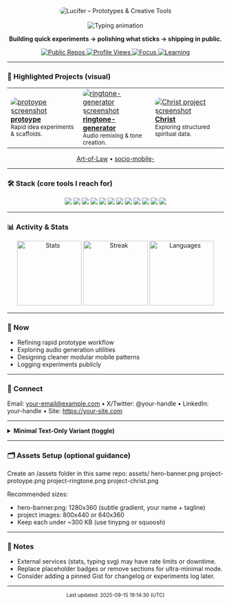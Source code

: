 <!--
Profile README for @Lucifer5311R
Tips:
1. Add real screenshots in /assets and update the paths.
2. Keep images optimized (≈ 150–300 KB each).
3. If a section feels too busy, comment it out.
-->

<!-- ========== HERO ========== -->
<div align="center">
  <!-- Optional: After adding your own banner, place it in assets/hero-banner.png -->
  <img src="https://raw.githubusercontent.com/Lucifer5311R/Lucifer5311R/main/assets/hero-banner.png"
       alt="Lucifer – Prototypes & Creative Tools"
       style="border-radius:14px;max-width:100%;"
       onerror="this.src='https://via.placeholder.com/1280x360/090a0f/19f7ff?text=Lucifer+%E2%80%A2+Prototypes+%26+Creative+Tools';" />
  <br><br>
  <img src="https://readme-typing-svg.demolab.com?font=JetBrains+Mono&size=22&pause=1400&color=19F7FF&center=true&vCenter=true&width=600&lines=Rapid+prototyper;Mobile+%26+creative+tool+builder;Learning+in+public"
       alt="Typing animation" />
</div>

<!-- Tagline -->
<p align="center">
  <b>Building quick experiments → polishing what sticks → shipping in public.</b>
</p>

<!-- ========== BADGES / QUICK FACTS ========== -->
<p align="center">
  <a href="https://github.com/Lucifer5311R?tab=repositories">
    <img alt="Public Repos"
         src="https://img.shields.io/badge/Repos-active-19f7ff?style=for-the-badge&labelColor=0b0f17" />
  </a>
  <a href="https://github.com/Lucifer5311R">
    <img alt="Profile Views"
         src="https://komarev.com/ghpvc/?username=Lucifer5311R&style=for-the-badge&color=19f7ff&label=VIEWS" />
  </a>
  <a href="#">
    <img alt="Focus"
         src="https://img.shields.io/badge/Focus-Prototypes-ff54b0?style=for-the-badge&labelColor=0b0f17" />
  </a>
  <a href="#">
    <img alt="Learning"
         src="https://img.shields.io/badge/Learning-Creative%20Tools-8a6bff?style=for-the-badge&labelColor=0b0f17" />
  </a>
</p>

---

### 🚀 Highlighted Projects (visual)
<table align="center">
  <tr>
    <td width="33%">
      <a href="https://github.com/Lucifer5311R/protoype">
        <img src="https://raw.githubusercontent.com/Lucifer5311R/Lucifer5311R/main/assets/project-protoype.png"
             alt="protoype screenshot"
             style="border-radius:10px;"
             onerror="this.src='https://via.placeholder.com/400x220/0b0f17/19f7ff?text=protoype';"/>
      </a>
      <br><b><a href="https://github.com/Lucifer5311R/protoype">protoype</a></b>
      <br><sub>Rapid idea experiments & scaffolds.</sub>
    </td>
    <td width="33%">
      <a href="https://github.com/Lucifer5311R/ringtone-generator">
        <img src="https://raw.githubusercontent.com/Lucifer5311R/Lucifer5311R/main/assets/project-ringtone.png"
             alt="ringtone-generator screenshot"
             style="border-radius:10px;"
             onerror="this.src='https://via.placeholder.com/400x220/0b0f17/ff54b0?text=ringtone-generator';"/>
      </a>
      <br><b><a href="https://github.com/Lucifer5311R/ringtone-generator">ringtone-generator</a></b>
      <br><sub>Audio remixing & tone creation.</sub>
    </td>
    <td width="33%">
      <a href="https://github.com/Lucifer5311R/Christ">
        <img src="https://raw.githubusercontent.com/Lucifer5311R/Lucifer5311R/main/assets/project-christ.png"
             alt="Christ project screenshot"
             style="border-radius:10px;"
             onerror="this.src='https://via.placeholder.com/400x220/0b0f17/8a6bff?text=Christ';"/>
      </a>
      <br><b><a href="https://github.com/Lucifer5311R/Christ">Christ</a></b>
      <br><sub>Exploring structured spiritual data.</sub>
    </td>
  </tr>
</table>

<p align="center">
  <a href="https://github.com/ArtofLaw/Art-of-Law">Art-of-Law</a> •
  <a href="https://github.com/thesocioofficial/socio-mobile-">socio-mobile-</a>
</p>

---

### 🛠 Stack (core tools I reach for)
<p align="center">
  <img src="https://img.shields.io/badge/Android-3DDC84?logo=android&logoColor=white&style=flat" />
  <img src="https://img.shields.io/badge/React_Native-20232a?logo=react&logoColor=61dafb&style=flat" />
  <img src="https://img.shields.io/badge/Flutter-02569B?logo=flutter&logoColor=white&style=flat" />
  <img src="https://img.shields.io/badge/React-20232a?logo=react&logoColor=61dafb&style=flat" />
  <img src="https://img.shields.io/badge/Next.js-000?logo=next.js&logoColor=white&style=flat" />
  <img src="https://img.shields.io/badge/Node.js-303030?logo=node.js&logoColor=5FA04E&style=flat" />
  <img src="https://img.shields.io/badge/Python-14354C?logo=python&logoColor=ffdd54&style=flat" />
  <img src="https://img.shields.io/badge/Go-0b0f17?logo=go&logoColor=00AED8&style=flat" />
  <img src="https://img.shields.io/badge/PostgreSQL-2F5E8D?logo=postgresql&logoColor=white&style=flat" />
  <img src="https://img.shields.io/badge/MongoDB-001e2b?logo=mongodb&logoColor=4FAA41&style=flat" />
  <img src="https://img.shields.io/badge/Docker-0db7ed?logo=docker&logoColor=white&style=flat" />
  <img src="https://img.shields.io/badge/GitHub%20Actions-181717?logo=githubactions&logoColor=2088ff&style=flat" />
</p>

---

### 📊 Activity & Stats
<div align="center">
  <img height="150" src="https://github-readme-stats.vercel.app/api?username=Lucifer5311R&show_icons=true&theme=transparent&hide_title=true&hide_rank=true" alt="Stats" />
  <img height="150" src="https://streak-stats.demolab.com?user=Lucifer5311R&theme=transparent" alt="Streak" />
  <img height="150" src="https://github-readme-stats.vercel.app/api/top-langs/?username=Lucifer5311R&layout=compact&theme=transparent&langs_count=8" alt="Languages" />
</div>

---

### 🎯 Now
- Refining rapid prototype workflow
- Exploring audio generation utilities
- Designing cleaner modular mobile patterns
- Logging experiments publicly

---

### 💬 Connect
<!-- Replace these with real links -->
Email: your-email@example.com • X/Twitter: @your-handle • LinkedIn: your-handle • Site: https://your-site.com

---

<details>
<summary><b>Minimal Text-Only Variant (toggle)</b></summary>

Hi, I'm Lucifer — I build quick prototypes (mobile + creative tools), learn in public, and refine what gets traction.  
Highlighted: protoype • ringtone-generator • Christ

</details>

---

### 🗂 Assets Setup (optional guidance)
Create an /assets folder in this same repo:
assets/
  hero-banner.png
  project-protoype.png
  project-ringtone.png
  project-christ.png

Recommended sizes:
- hero-banner.png: 1280x360 (subtle gradient, your name + tagline)
- project images: 800x440 or 640x360
- Keep each under ~300 KB (use tinypng or squoosh)

---

### 📎 Notes
- External services (stats, typing svg) may have rate limits or downtime.
- Replace placeholder badges or remove sections for ultra-minimal mode.
- Consider adding a pinned Gist for changelog or experiments log later.

---

<p align="center">
  <sub>Last updated: 2025-09-15 19:14:30 (UTC)</sub>
</p>
